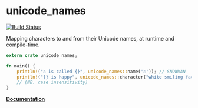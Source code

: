 # unicode_names

[![Build Status](https://travis-ci.org/huonw/unicode_names.png)](https://travis-ci.org/huonw/unicode_names)

Mapping characters to and from their Unicode names, at runtime and
compile-time.

```rust
extern crate unicode_names;

fn main() {
    println!("☃ is called {}", unicode_names::name('☃')); // SNOWMAN
    println!("{} is happy", unicode_names::character("white smiling face")); // ☺
    // (NB. case insensitivity)
}
```

[**Documentation**](http://www.rust-ci.org/huonw/unicode_names/doc/unicode_names/)
